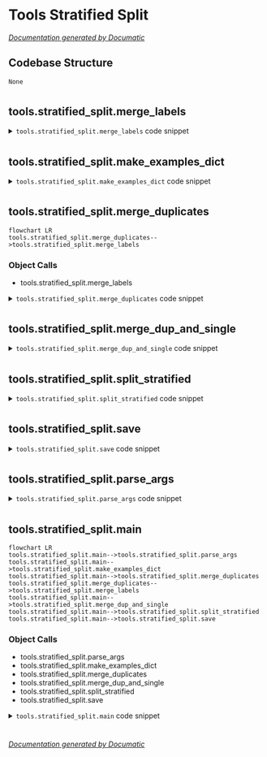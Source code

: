 # Tools Stratified Split

[_Documentation generated by Documatic_](https://www.documatic.com)

<!---Documatic-section-Codebase Structure-start--->
## Codebase Structure

<!---Documatic-block-system_architecture-start--->
```mermaid
None
```
<!---Documatic-block-system_architecture-end--->

# #
<!---Documatic-section-Codebase Structure-end--->

<!---Documatic-section-tools.stratified_split.merge_labels-start--->
## tools.stratified_split.merge_labels

<!---Documatic-section-merge_labels-start--->
<!---Documatic-block-tools.stratified_split.merge_labels-start--->
<details>
	<summary><code>tools.stratified_split.merge_labels</code> code snippet</summary>

```python
def merge_labels(a, b):
    a_ids = a[0]
    b_ids = b[0]
    if set(a_ids) <= set(b_ids):
        return b[1]
    elif set(b_ids) <= set(a_ids):
        return a[1]
    max_len_a = max([len(v) for v in a[0]])
    max_len_b = max([len(v) for v in b[0]])
    if max_len_a > max_len_b:
        return a[1]
    elif max_len_a < max_len_b:
        return b[1]
    return a[1]
```
</details>
<!---Documatic-block-tools.stratified_split.merge_labels-end--->
<!---Documatic-section-merge_labels-end--->

# #
<!---Documatic-section-tools.stratified_split.merge_labels-end--->

<!---Documatic-section-tools.stratified_split.make_examples_dict-start--->
## tools.stratified_split.make_examples_dict

<!---Documatic-section-make_examples_dict-start--->
<!---Documatic-block-tools.stratified_split.make_examples_dict-start--->
<details>
	<summary><code>tools.stratified_split.make_examples_dict</code> code snippet</summary>

```python
def make_examples_dict(df, use_external):
    dup_examples_dict = {}
    single_examples_dict = {}
    for (_, row) in tqdm.tqdm(df.iterrows()):
        ids = tuple(sorted(row['Ids'].split(' ')))
        if not use_external:
            train_id_str_len = len('050a106a-bbc1-11e8-b2bb-ac1f6b6435d0')
            ids = tuple([v for v in ids if len(v) == train_id_str_len])
        if len(ids) == 0:
            continue
        labels = [int(l) for l in row['Target'].split(' ')]
        if len(ids) > 1:
            dup_examples_dict[ids] = set(labels)
        else:
            single_examples_dict[ids] = set(labels)
    return (dup_examples_dict, single_examples_dict)
```
</details>
<!---Documatic-block-tools.stratified_split.make_examples_dict-end--->
<!---Documatic-section-make_examples_dict-end--->

# #
<!---Documatic-section-tools.stratified_split.make_examples_dict-end--->

<!---Documatic-section-tools.stratified_split.merge_duplicates-start--->
## tools.stratified_split.merge_duplicates

<!---Documatic-section-merge_duplicates-start--->
```mermaid
flowchart LR
tools.stratified_split.merge_duplicates-->tools.stratified_split.merge_labels
```

### Object Calls

* tools.stratified_split.merge_labels

<!---Documatic-block-tools.stratified_split.merge_duplicates-start--->
<details>
	<summary><code>tools.stratified_split.merge_duplicates</code> code snippet</summary>

```python
def merge_duplicates(dup_examples_dict):
    while True:
        dup_examples = list(dup_examples_dict.items())
        len_before = len(dup_examples)
        dup_examples_dict = {}
        for (a, b) in tqdm.tqdm(combinations(dup_examples, 2)):
            intersection = set(a[0]) & set(b[0])
            if len(intersection) > 0:
                union = set(a[0]) | set(b[0])
                dup_examples_dict[tuple(sorted(list(union)))] = merge_labels(a, b)
        for example in tqdm.tqdm(dup_examples):
            is_pass = False
            for (ids, target) in dup_examples_dict.items():
                if set(example[0]) <= set(ids):
                    is_pass = True
                    break
            if is_pass == False:
                dup_examples_dict[example[0]] = example[1]
        len_after = len(dup_examples_dict)
        if len_before == len_after:
            break
    return dup_examples_dict
```
</details>
<!---Documatic-block-tools.stratified_split.merge_duplicates-end--->
<!---Documatic-section-merge_duplicates-end--->

# #
<!---Documatic-section-tools.stratified_split.merge_duplicates-end--->

<!---Documatic-section-tools.stratified_split.merge_dup_and_single-start--->
## tools.stratified_split.merge_dup_and_single

<!---Documatic-section-merge_dup_and_single-start--->
<!---Documatic-block-tools.stratified_split.merge_dup_and_single-start--->
<details>
	<summary><code>tools.stratified_split.merge_dup_and_single</code> code snippet</summary>

```python
def merge_dup_and_single(dup_examples_dict, single_examples_dict):
    all_examples_dict = {}
    for (key, value) in tqdm.tqdm(single_examples_dict.items()):
        is_dup = False
        for dup_key in dup_examples_dict.keys():
            if set(key) <= set(dup_key):
                is_dup = True
                break
        if is_dup == False:
            all_examples_dict[key] = value
    all_examples_dict.update(dup_examples_dict)
    return all_examples_dict
```
</details>
<!---Documatic-block-tools.stratified_split.merge_dup_and_single-end--->
<!---Documatic-section-merge_dup_and_single-end--->

# #
<!---Documatic-section-tools.stratified_split.merge_dup_and_single-end--->

<!---Documatic-section-tools.stratified_split.split_stratified-start--->
## tools.stratified_split.split_stratified

<!---Documatic-section-split_stratified-start--->
<!---Documatic-block-tools.stratified_split.split_stratified-start--->
<details>
	<summary><code>tools.stratified_split.split_stratified</code> code snippet</summary>

```python
def split_stratified(all_examples_dict):
    examples = []
    y_list = []
    for (key, labels) in all_examples_dict.items():
        labels = list(labels)
        np_labels = np.zeros((28,), dtype=int)
        np_labels[np.array(labels)] = 1
        examples.append((key, labels))
        y_list.append(np_labels)
    X = np.arange(len(y_list))
    y = np.array(y_list)
    mskf = MultilabelStratifiedKFold(n_splits=11, random_state=1234)
    folds = []
    for (train_index, test_index) in mskf.split(X, y):
        folds.append(test_index)
    for (a, b) in combinations(folds, 2):
        assert len(set(a) & set(b)) == 0
    return (examples, folds)
```
</details>
<!---Documatic-block-tools.stratified_split.split_stratified-end--->
<!---Documatic-section-split_stratified-end--->

# #
<!---Documatic-section-tools.stratified_split.split_stratified-end--->

<!---Documatic-section-tools.stratified_split.save-start--->
## tools.stratified_split.save

<!---Documatic-section-save-start--->
<!---Documatic-block-tools.stratified_split.save-start--->
<details>
	<summary><code>tools.stratified_split.save</code> code snippet</summary>

```python
def save(examples, folds, num_fold, data_dir, use_external):
    for fold_idx in range(num_fold):
        records = []
        for (i, indices) in enumerate(folds):
            if i == fold_idx * 2 or i == fold_idx * 2 + 1:
                for j in indices:
                    for id_str in examples[j][0]:
                        records.append((id_str, ' '.join([str(v) for v in examples[j][1]]), 'val'))
            elif i == 10:
                for j in indices:
                    for id_str in examples[j][0]:
                        records.append((id_str, ' '.join([str(v) for v in examples[j][1]]), 'test_val'))
            else:
                for j in indices:
                    for id_str in examples[j][0]:
                        records.append((id_str, ' '.join([str(v) for v in examples[j][1]]), 'train'))
        df = pd.DataFrame.from_records(records, columns=['Id', 'Target', 'Split'])
        if use_external:
            output_filename = os.path.join(data_dir, 'split.stratified.{}.csv'.format(fold_idx))
        else:
            output_filename = os.path.join(data_dir, 'split.stratified.small.{}.csv'.format(fold_idx))
        df.to_csv(output_filename, index=False)
```
</details>
<!---Documatic-block-tools.stratified_split.save-end--->
<!---Documatic-section-save-end--->

# #
<!---Documatic-section-tools.stratified_split.save-end--->

<!---Documatic-section-tools.stratified_split.parse_args-start--->
## tools.stratified_split.parse_args

<!---Documatic-section-parse_args-start--->
<!---Documatic-block-tools.stratified_split.parse_args-start--->
<details>
	<summary><code>tools.stratified_split.parse_args</code> code snippet</summary>

```python
def parse_args():
    parser = argparse.ArgumentParser()
    parser.add_argument('--data_dir', dest='data_dir', help='the directory of the data', default='data', type=str)
    parser.add_argument('--use_external', dest='use_external', help='1: with external, 0: without external', default=1, type=int)
    return parser.parse_args()
```
</details>
<!---Documatic-block-tools.stratified_split.parse_args-end--->
<!---Documatic-section-parse_args-end--->

# #
<!---Documatic-section-tools.stratified_split.parse_args-end--->

<!---Documatic-section-tools.stratified_split.main-start--->
## tools.stratified_split.main

<!---Documatic-section-main-start--->
```mermaid
flowchart LR
tools.stratified_split.main-->tools.stratified_split.parse_args
tools.stratified_split.main-->tools.stratified_split.make_examples_dict
tools.stratified_split.main-->tools.stratified_split.merge_duplicates
tools.stratified_split.merge_duplicates-->tools.stratified_split.merge_labels
tools.stratified_split.main-->tools.stratified_split.merge_dup_and_single
tools.stratified_split.main-->tools.stratified_split.split_stratified
tools.stratified_split.main-->tools.stratified_split.save
```

### Object Calls

* tools.stratified_split.parse_args
* tools.stratified_split.make_examples_dict
* tools.stratified_split.merge_duplicates
* tools.stratified_split.merge_dup_and_single
* tools.stratified_split.split_stratified
* tools.stratified_split.save

<!---Documatic-block-tools.stratified_split.main-start--->
<details>
	<summary><code>tools.stratified_split.main</code> code snippet</summary>

```python
def main():
    args = parse_args()
    num_fold = 5
    data_dir = args.data_dir
    use_external = args.use_external == 1
    df_phash = pd.read_csv(os.path.join(data_dir, 'duplicates.phash.csv'))
    df_ahash = pd.read_csv(os.path.join(data_dir, 'duplicates.ahash.csv'))
    (dup_examples_dict, single_examples_dict) = make_examples_dict(df_phash, use_external)
    (dup_examples_dict_a, single_examples_dict_a) = make_examples_dict(df_ahash, use_external)
    dup_examples_dict.update(dup_examples_dict_a)
    single_examples_dict.update(single_examples_dict_a)
    print('len(dup_examples):', len(dup_examples_dict))
    print('len(single_examples):', len(single_examples_dict))
    dup_examples_dict = merge_duplicates(dup_examples_dict)
    all_examples_dict = merge_dup_and_single(dup_examples_dict, single_examples_dict)
    all_examples_dict = merge_dup_and_single(dup_examples_dict, single_examples_dict)
    print('len(all_examples_dict):', len(all_examples_dict))
    (examples, folds) = split_stratified(all_examples_dict)
    save(examples, folds, num_fold, data_dir, use_external)
```
</details>
<!---Documatic-block-tools.stratified_split.main-end--->
<!---Documatic-section-main-end--->

# #
<!---Documatic-section-tools.stratified_split.main-end--->

[_Documentation generated by Documatic_](https://www.documatic.com)